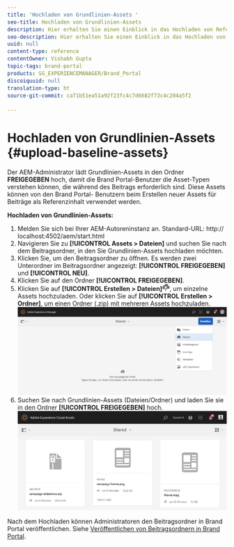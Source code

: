 ```yaml
---
title: 'Hochladen von Grundlinien-Assets '
seo-title: Hochladen von Grundlinien-Assets
description: Hier erhalten Sie einen Einblick in das Hochladen von Referenzinhalten (Grundlinien-Assets) in einen Beitragsordner in Brand Portal.
seo-description: Hier erhalten Sie einen Einblick in das Hochladen von Referenzinhalten (Grundlinien-Assets) in einen Beitragsordner in Brand Portal.
uuid: null
content-type: reference
contentOwner: Vishabh Gupta
topic-tags: brand-portal
products: SG_EXPERIENCEMANAGER/Brand_Portal
discoiquuid: null
translation-type: ht
source-git-commit: ca71b51ea51a92f23fc4c7d6682f73c4c204a5f2

---
```



# Hochladen von Grundlinien-Assets {#upload-baseline-assets}

Der AEM-Administrator lädt Grundlinien-Assets in den Ordner **FREIGEGEBEN** hoch, damit die Brand Portal-Benutzer die Asset-Typen verstehen können, die während des Beitrags erforderlich sind. Diese Assets können von den Brand Portal- Benutzern beim Erstellen neuer Assets für Beiträge als Referenzinhalt verwendet werden.

**Hochladen von Grundlinien-Assets:**

1. Melden Sie sich bei Ihrer AEM-Autoreninstanz an.
Standard-URL: http:// localhost:4502/aem/start.html
1. Navigieren Sie zu **[!UICONTROL Assets > Dateien]** und suchen Sie nach dem Beitragsordner, in den Sie Grundlinien-Assets hochladen möchten.
1. Klicken Sie, um den Beitragsordner zu öffnen. Es werden zwei Unterordner im Beitragsordner angezeigt: **[!UICONTROL FREIGEGEBEN]** und **[!UICONTROL NEU]**.
1. Klicken Sie auf den Ordner **[!UICONTROL FREIGEGEBEN]**.
1. Klicken Sie auf **[!UICONTROL Erstellen > Dateien]**![](assets/upload.png), um einzelne Assets hochzuladen.
Oder klicken Sie auf **[!UICONTROL Erstellen > Ordner]**, um einen Ordner (.zip) mit mehreren Assets hochzuladen.
   ![](assets/upload-baseline-assets1.png)
1. Suchen Sie nach Grundlinien-Assets (Dateien/Ordner) und laden Sie sie in den Ordner **[!UICONTROL FREIGEGEBEN]** hoch.
   ![](assets/upload-baseline-assets2.png)

Nach dem Hochladen können Administratoren den Beitragsordner in Brand Portal veröffentlichen. Siehe [Veröffentlichen von Beitragsordnern in Brand Portal](brand-portal-publish-contribution-folder-to-brand-portal.md).
